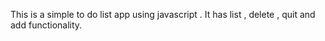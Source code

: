 This is a simple  to do list app using javascript .
It has list , delete , quit and add functionality.
